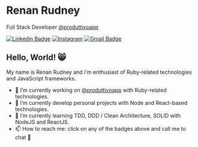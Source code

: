 # Renan Rudney

Full Stack Developer [@produttivoapp](https://www.produttivo.com.br)

[![Linkedin Badge](https://img.shields.io/badge/-Renan%20Rudney-blue?style=flat-square&logo=Linkedin&logoColor=white&link=https://www.linkedin.com/in/renanrudney/)](https://www.linkedin.com/in/renanrudney/)
[![Instagram](https://img.shields.io/badge/-renanrudney-E1306C?style=flat-square&logo=Instagram&logoColor=white&link=https://www.instagram.com/renanrudney/)](https://www.instagram.com/renanrudney/)
[![Gmail Badge](https://img.shields.io/badge/-renanrudney@gmail.com-B23121?style=flat-square&logo=Gmail&logoColor=EEEEEE&link=mailto:renanrudney@gmail.com)](mailto:renanrudney@gmail.com)

## Hello, World! 😸

My name is Renan Rudney and i'm enthusiast of Ruby-related technologies and JavaScript frameworks.
- 🔭 I’m currently working on [@produttivoapp](https://www.produttivo.com.br) with Ruby-related technologies.
- 🌱 I’m currently develop personal projects with Node and React-based technologies.
- 🌱 I’m currently learning TDD, DDD / Clean Architecture, SOLID with NodeJS and ReactJS.
- 📫 How to reach me: click on any of the badges above and call me to chat 💬

<!--
**renanrudney/renanrudney** is a ✨ _special_ ✨ repository because its `README.md` (this file) appears on your GitHub profile.

Here are some ideas to get you started:

- 🔭 I’m currently working on ...
- 🌱 I’m currently learning ...
- 👯 I’m looking to collaborate on ...
- 🤔 I’m looking for help with ...
- 💬 Ask me about ...
- 📫 How to reach me: ...
- 😄 Pronouns: ...
- ⚡ Fun fact: ...
-->
